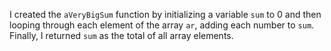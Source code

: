 I created the `aVeryBigSum` function by initializing a variable `sum` to 0 and then looping through each element of the array `ar`, adding each number to `sum`. Finally, I returned `sum` as the total of all array elements.
